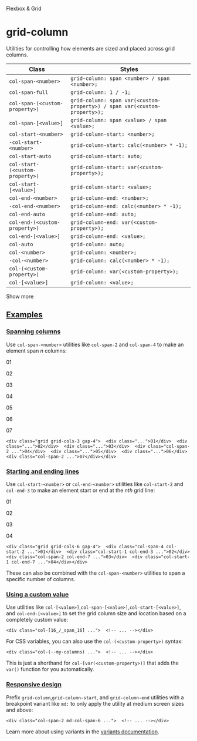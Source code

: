 <!--$-->

<!--/$-->

Flexbox & Grid

# grid-column

Utilities for controlling how elements are sized and placed across grid columns.

| Class                           | Styles                                                                    |
| ------------------------------- | ------------------------------------------------------------------------- |
| `col-span-<number>`             | `grid-column: span <number> / span <number>;`                             |
| `col-span-full`                 | `grid-column: 1 / -1;`                                                    |
| `col-span-(<custom-property>)`  | `grid-column: span var(<custom-property>) / span var(<custom-property>);` |
| `col-span-[<value>]`            | `grid-column: span <value> / span <value>;`                               |
| `col-start-<number>`            | `grid-column-start: <number>;`                                            |
| `-col-start-<number>`           | `grid-column-start: calc(<number> * -1);`                                 |
| `col-start-auto`                | `grid-column-start: auto;`                                                |
| `col-start-(<custom-property>)` | `grid-column-start: var(<custom-property>);`                              |
| `col-start-[<value>]`           | `grid-column-start: <value>;`                                             |
| `col-end-<number>`              | `grid-column-end: <number>;`                                              |
| `-col-end-<number>`             | `grid-column-end: calc(<number> * -1);`                                   |
| `col-end-auto`                  | `grid-column-end: auto;`                                                  |
| `col-end-(<custom-property>)`   | `grid-column-end: var(<custom-property>);`                                |
| `col-end-[<value>]`             | `grid-column-end: <value>;`                                               |
| `col-auto`                      | `grid-column: auto;`                                                      |
| `col-<number>`                  | `grid-column: <number>;`                                                  |
| `-col-<number>`                 | `grid-column: calc(<number> * -1);`                                       |
| `col-(<custom-property>)`       | `grid-column: var(<custom-property>);`                                    |
| `col-[<value>]`                 | `grid-column: <value>;`                                                   |

Show more

## [Examples](#examples)

### [Spanning columns](#spanning-columns)

Use `col-span-<number>` utilities like `col-span-2` and `col-span-4` to make an element span *n* columns:

01

02

03

04

05

06

07

```
<div class="grid grid-cols-3 gap-4">  <div class="...">01</div>  <div class="...">02</div>  <div class="...">03</div>  <div class="col-span-2 ...">04</div>  <div class="...">05</div>  <div class="...">06</div>  <div class="col-span-2 ...">07</div></div>
```

### [Starting and ending lines](#starting-and-ending-lines)

Use `col-start-<number>` or `col-end-<number>` utilities like `col-start-2` and `col-end-3` to make an element start or end at the *nth* grid line:

01

02

03

04

```
<div class="grid grid-cols-6 gap-4">  <div class="col-span-4 col-start-2 ...">01</div>  <div class="col-start-1 col-end-3 ...">02</div>  <div class="col-span-2 col-end-7 ...">03</div>  <div class="col-start-1 col-end-7 ...">04</div></div>
```

These can also be combined with the `col-span-<number>` utilities to span a specific number of columns.

### [Using a custom value](#using-a-custom-value)

Use utilities like<!-- --> `col-[<value>]`,`col-span-[<value>]`,`col-start-[<value>]`,<!-- --> and `col-end-[<value>]` <!-- -->to set the <!-- -->grid column size and location<!-- --> based on a completely custom value:

```
<div class="col-[16_/_span_16] ...">  <!-- ... --></div>
```

For CSS variables, you can also use the<!-- --> `col-(<custom-property>)` <!-- -->syntax:

```
<div class="col-(--my-columns) ...">  <!-- ... --></div>
```

This is just a shorthand for<!-- --> `col-[var(<custom-property>)]` <!-- -->that adds the `var()` function for you automatically.

### [Responsive design](#responsive-design)

Prefix<!-- --> `grid-column`,`grid-column-start`,<!-- --> and `grid-column-end` <!-- -->utilities<!-- --> <!-- -->with a breakpoint variant like `md:` to only apply the utility at <!-- -->medium<!-- --> <!-- -->screen sizes and above:

```
<div class="col-span-2 md:col-span-6 ...">  <!-- ... --></div>
```

Learn more about using variants in the [variants documentation](/docs/hover-focus-and-other-states).

<!--$-->

<!--/$-->
